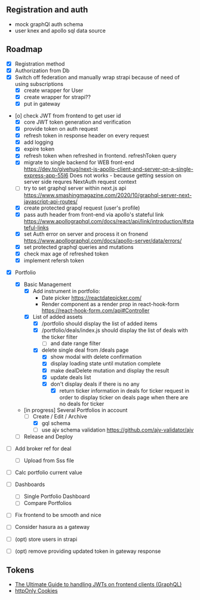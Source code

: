

## Registration and auth
- mock graphQl auth schema
- user knex and apollo sql data source


## Roadmap
- [x] Registration method
- [x] Authorization from Db
- [x] Switch off federation and manually wrap strapi because of need of using subscriptions
     - [X] create wrapper for User 
     - [X] create wrapper for strapi??
     - [X] put in gateway
- [o] check JWT from frontend to get user id
  - [x] core  JWT token generation and verification
  - [x] provide token on auth request
  - [x] refresh token in response header on every request
  - [x] add logging   
  - [x] expire token
  - [x] refresh token when refreshed in frontend. refreshToken query
  - [x] migrate to single backend for WEB front-end https://dev.to/givehug/next-js-apollo-client-and-server-on-a-single-express-app-55l6 Does not works - because getting session on server side requres NextAuth request context  
  - [ ] try to set graphql server within next.js api https://www.smashingmagazine.com/2020/10/graphql-server-next-javascript-api-routes/  
  - [x] create protected grapql request (user's profile)
  - [x] pass auth header from front-end via apollo's stateful link https://www.apollographql.com/docs/react/api/link/introduction/#stateful-links 
  - [x] set Auth error on server and process it on fronend https://www.apollographql.com/docs/apollo-server/data/errors/   
  - [x] set protected graphql queries and mutations
  - [x] check max age of refreshed token
  - [x] implement refersh token 

- [X] Portfolio
  - [x] Basic Management  
    - [X] Add instrument in portfolio:
         - Date picker https://reactdatepicker.com/
         - Render component as a render prop in react-hook-form https://react-hook-form.com/api#Controller
    - [x] List of added assets
      - [x]  /portfolio should display the list of added items
      - [x]  /portfolio/deals/index.js should display the list of deals with the ticker filter
            - [ ] and date range filter
      - [x] delete single deal from /deals page
          - [X] show modal with delete confirmation
          - [X] display loading state until mutation complete
          - [X] make dealDelete mutation and display the result
          - [X] update deals list 
          - [X] don't display deals if there is no any
            - [X] return ticker information in deals for ticker request in order to display ticker on deals page
                  when there are no deals for ticker 
        
  - [in progress] Several Portfolios in account
      - [ ] Create / Edit / Archive
        - [x] gql schema 
        - [ ] use ajv schema validation https://github.com/ajv-validator/ajv
    
  - [ ] Release and Deploy

- [ ] Add broker ref for deal 
  - [ ] Upload from Sss file  
 
- [ ] Calc portfolio current value  
 
- [ ] Dashboards 
    - [ ] Single Portfolio Dashboard
    - [ ] Compare Portfolios
  
- [ ] Fix frontend to be smooth and nice 
- [ ] Consider hasura as a gateway  
- [ ] (opt) store users in strapi
- [ ] (opt) remove providing updated token in gateway response 
   

## Tokens
- [The Ultimate Guide to handling JWTs on frontend clients (GraphQL)](https://hasura.io/blog/best-practices-of-using-jwt-with-graphql)
- [httpOnly Cookies](https://owasp.org/www-community/HttpOnly)



  

